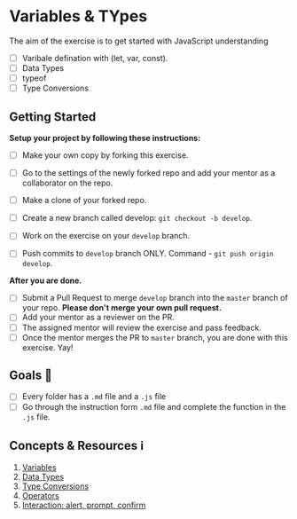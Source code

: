 # Variables & TYpes

The aim of the exercise is to get started with JavaScript understanding
* [ ] Varibale defination with (let, var, const).
* [ ] Data Types
* [ ] typeof
* [ ] Type Conversions

## Getting Started

**Setup your project by following these instructions:**

* [ ] Make your own copy by forking this exercise.
* [ ] Go to the settings of the newly forked repo and add your mentor as a collaborator on the repo.
* [ ] Make a clone of your forked repo.
* [ ] Create a new branch called develop: `git checkout -b develop`.
* [ ] Work on the exercise on your `develop` branch.
* [ ] Push commits to `develop` branch ONLY. Command - `git push origin develop`.


**After you are done.**

* [ ] Submit a Pull Request to merge `develop` branch into the `master` branch of your repo. **Please don't merge your own pull request.**
* [ ] Add your mentor as a reviewer on the PR.
* [ ] The assigned mentor will review the exercise and pass feedback.
* [ ] Once the mentor merges the PR to `master` branch, you are done with this exercise. Yay!

## Goals 🎯
* [ ] Every folder has a `.md` file and a `.js` file
* [ ] Go through the instruction form `.md` file and complete the function in the `.js` file.

## Concepts & Resources ℹ️

1. [Variables](http://javascript.info/variables)
2. [Data Types](http://javascript.info/types)
3. [Type Conversions](http://javascript.info/type-conversions)
4. [Operators](http://javascript.info/operators)
5. [Interaction: alert, prompt, confirm](http://javascript.info/alert-prompt-confirm)